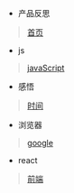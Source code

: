 * 产品反思
> [首页](/home)

* js
> [javaScript](/es6)

* 感悟
> [时间](/thoughts)

* 浏览器
> [google](/chrome)

* react
> [前端](/react)